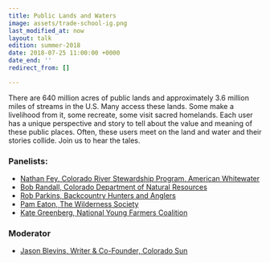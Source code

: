 ```yaml
---
title: Public Lands and Waters
image: assets/trade-school-ig.png
last_modified_at: now
layout: talk
edition: summer-2018
date: 2018-07-25 11:00:00 +0000
date_end: ''
redirect_from: []

---
```

There are 640 million acres of public lands and approximately 3.6 million miles of streams in the U.S. Many access these lands. Some make a livelihood from it, some recreate, some visit sacred homelands. Each user has a unique perspective and story to tell about the value and meaning of these public places. Often, these users meet on the land and water and their stories collide. Join us to hear the tales.

### Panelists:

* [Nathan Fey, Colorado River Stewardship Program, American Whitewater](https://www.linkedin.com/in/nathanfey/)
* [Bob Randall, Colorado Department of Natural Resources](https://www.linkedin.com/in/bob-randall-100136158/)
* [Rob Parkins, Backcountry Hunters and Anglers](https://www.linkedin.com/in/robert-parkins-0b14b317/)
* [Pam Eaton, The Wilderness Society](https://wilderness.org/bios/staff/pam-eaton)
* [Kate Greenberg, National Young Farmers Coalition](http://www.youngfarmers.org/about/who-we-are/)

### Moderator

* [Jason Blevins, Writer & Co-Founder, Colorado Sun]()